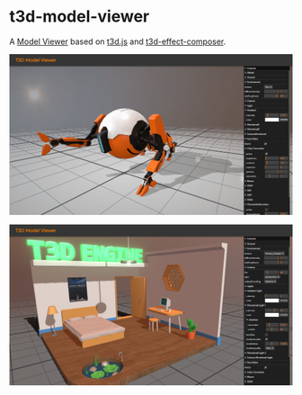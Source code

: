 t3d-model-viewer
====

A [Model Viewer](https://github.com/UINOSOFT/t3d-model-viewer/) based on [t3d.js](https://github.com/UINOSOFT/t3d.js) and [t3d-effect-composer](https://github.com/UINOSOFT/t3d-effect-composer).

![screenshot1](./screenshots/screenshot1.png)

![screenshot2](./screenshots/screenshot2.png)